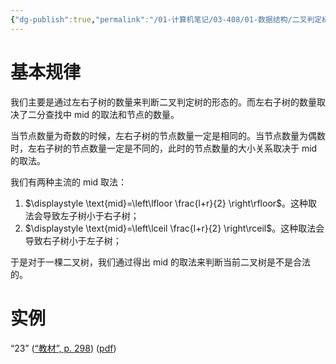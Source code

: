 ```yaml
---
{"dg-publish":true,"permalink":"/01-计算机笔记/03-408/01-数据结构/二叉判定树的形态/","tags":["personal/blog","algorithm/bineary-search"]}
---
```


# 基本规律
我们主要是通过左右子树的数量来判断二叉判定树的形态的。而左右子树的数量取决了二分查找中 mid 的取法和节点的数量。

当节点数量为奇数的时候，左右子树的节点数量一定是相同的。当节点数量为偶数时，左右子树的节点数量一定是不同的，此时的节点数量的大小关系取决于 mid 的取法。

我们有两种主流的 mid 取法：
 1. $\displaystyle \text{mid}=\left\lfloor  \frac{l+r}{2}  \right\rfloor$。这种取法会导致左子树小于右子树；
 2. $\displaystyle \text{mid}=\left\lceil  \frac{l+r}{2}  \right\rceil$。这种取法会导致右子树小于左子树；

于是对于一棵二叉树，我们通过得出 mid 的取法来判断当前二叉树是不是合法的。

# 实例
“23” ([“教材”, p. 298](zotero://select/library/items/76AG24PX)) ([pdf](zotero://open-pdf/library/items/NPGHEJI7?page=298&annotation=KPYWTPCJ))